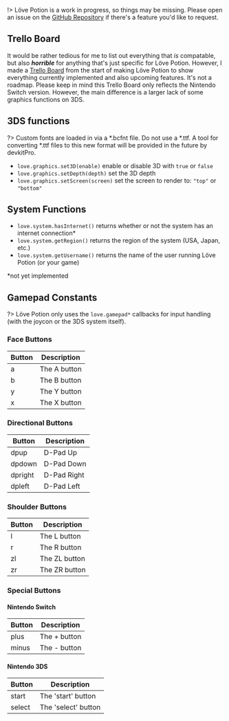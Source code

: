!> Löve Potion is a work in progress, so things may be missing. Please open an issue on the [GitHub Repository](https://github.com/TurtleP/LovePotion) if there's a feature you'd like to request.

## Trello Board

It would be rather tedious for me to list out everything that *is* compatable, but also ***horrible*** for anything that's just specific for Löve Potion. However, I made a [Trello Board](https://trello.com/b/T1FlF1sY/l%C3%B6ve-potion) from the start of making Löve Potion to show everything currently implemented and also upcoming features. It's not a roadmap. Please keep in mind this Trello Board only reflects the Nintendo Switch version. However, the main difference is a larger lack of some graphics functions on 3DS.

## 3DS functions

?> Custom fonts are loaded in via a *.bcfnt file. Do not use a *.ttf. A tool for converting *.ttf files to this new format will be provided in the future by devkitPro.

- `love.graphics.set3D(enable)` enable or disable 3D with `true` or `false`
- `love.graphics.setDepth(depth)` set the 3D depth
- `love.graphics.setScreen(screen)` set the screen to render to: `"top"` or `"bottom"`

## System Functions

- `love.system.hasInternet()` returns whether or not the system has an internet connection*
- `love.system.getRegion()` returns the region of the system (USA, Japan, etc.)
- `love.system.getUsername()` returns the name of the user running Löve Potion (or your game)

*not yet implemented

## Gamepad Constants

?> Löve Potion only uses the `love.gamepad*` callbacks for input handling (with the joycon or the 3DS system itself).

### Face Buttons

|Button|Description  |
|------|-------------|
|a     | The A button|
|b     | The B button|
|y     | The Y button|
|x     | The X button|

### Directional Buttons

|Button |Description  |
|-------|-------------|
|dpup   | D-Pad Up    |
|dpdown | D-Pad Down  |
|dpright| D-Pad Right |
|dpleft | D-Pad Left  |

### Shoulder Buttons

|Button|Description    |
|------|---------------|
|l     | The L button  |
|r     | The R button  |
|zl    | The ZL button |
|zr    | The ZR button |

### Special Buttons

#### Nintendo Switch

|Button|Description   |
|------|--------------|
|plus  | The + button |
|minus | The - button |

#### Nintendo 3DS

|Button|Description        |
|------|-------------------|
|start |The 'start' button |
|select|The 'select' button|